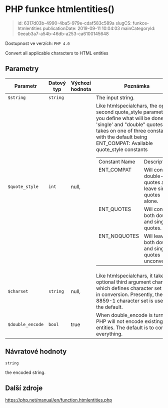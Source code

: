 PHP funkce htmlentities()
================================

> id: 6317d03b-4990-4ba5-979e-cdaf583c589a
> slugCS: funkce-htmlentities
> publicationDate: 2019-09-11 10:04:03
> mainCategoryId: 0eeab3a7-a54b-46db-a253-ca6100145648

Dostupnost ve verzích: `PHP 4.0`

Convert all applicable characters to HTML entities


Parametry
--------------

| Parametr | Datový typ | Výchozí hodnota | Poznámka |
|-----|-----|-----|-----|
| `$string` | `string` |  | The input string. |
| `$quote_style` | `int` | null, | Like htmlspecialchars, the optional second quote_style parameter lets you define what will be done with 'single' and "double" quotes. It takes on one of three constants with the default being ENT_COMPAT: <table> Available quote_style constants <tr valign="top"> <td>Constant Name</td> <td>Description</td> </tr> <tr valign="top"> <td>ENT_COMPAT</td> <td>Will convert double-quotes and leave single-quotes alone.</td> </tr> <tr valign="top"> <td>ENT_QUOTES</td> <td>Will convert both double and single quotes.</td> </tr> <tr valign="top"> <td>ENT_NOQUOTES</td> <td>Will leave both double and single quotes unconverted.</td> </tr> </table> |
| `$charset` | `string` | null, | Like htmlspecialchars, it takes an optional third argument charset which defines character set used in conversion. Presently, the ISO-8859-1 character set is used as the default. |
| `$double_encode` | `bool` | true | When double_encode is turned off PHP will not encode existing html entities. The default is to convert everything. |


Návratové hodnoty
----------------

`string`

the encoded string.

Další zdroje
------------

https://php.net/manual/en/function.htmlentities.php
